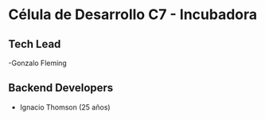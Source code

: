 # Célula de Desarrollo C7 - Incubadora

## Tech Lead

-Gonzalo Fleming

## Backend Developers

- Ignacio Thomson (25 años)
